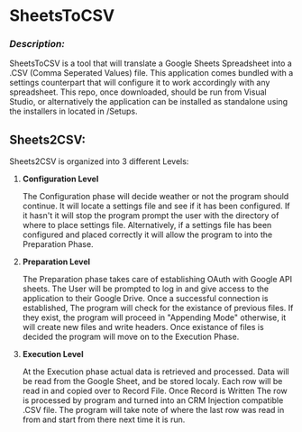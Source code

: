 <h1>SheetsToCSV</h1>
<h3><i>Description:</i></h3>
<p>SheetsToCSV is a tool that will translate a Google Sheets Spreadsheet into a .CSV (Comma Seperated Values) file. This application comes bundled with a settings counterpart that will configure it to work accordingly with any spreadsheet. This repo, once downloaded, should be run from Visual Studio, or alternatively the application can be installed as standalone using the installers in located in /Setups. </p>

<h2><strong>Sheets2CSV:</strong></h2>
<p>Sheets2CSV is organized into 3 different Levels:</p>

1. **Configuration Level**

   <p>The Configuration phase will decide weather or not the program should continue. It will locate a settings file and see if it has been configured. If it hasn't it will stop the program prompt the user with the directory of where to place settings file. Alternatively, if a settings file has been configured and placed correctly it will allow the program to into the Preparation Phase.</p>
  
1. **Preparation Level**

    <p>The Preparation phase takes care of establishing OAuth with Google API sheets. The User will be prompted to log in and give access to the application to their Google Drive. Once a successful connection is established, The program will check for the existance of previous files. If they exist, the program will proceed in "Appending Mode" otherwise, it will create new files and write headers. Once existance of files is decided the program will move on to the Execution Phase.</p>
    
1. **Execution Level**

    <p>At the Execution phase actual data is retrieved and processed. Data will be read from the Google Sheet, and be stored localy. Each row will be read in and copied over to Record File. Once Record is Written The row is processed by program and turned into an CRM Injection compatible .CSV file. The program will take note of where the last row was read in from and start from there next time it is run.</p>
